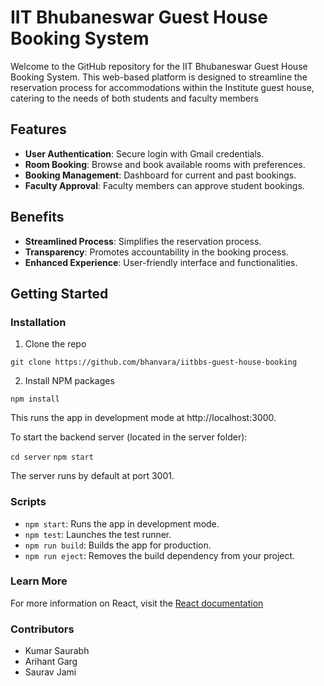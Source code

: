 # IIT Bhubaneswar Guest House Booking System

Welcome to the GitHub repository for the IIT Bhubaneswar Guest House Booking System. This web-based platform is designed to streamline the reservation process for accommodations within the Institute guest house, catering to the needs of both students and faculty members

## Features

- **User Authentication**: Secure login with Gmail credentials.
- **Room Booking**: Browse and book available rooms with preferences.
- **Booking Management**: Dashboard for current and past bookings.
- **Faculty Approval**: Faculty members can approve student bookings.

## Benefits

- **Streamlined Process**: Simplifies the reservation process.
- **Transparency**: Promotes accountability in the booking process.
- **Enhanced Experience**: User-friendly interface and functionalities.

## Getting Started

### Installation

1. Clone the repo

`git clone https://github.com/bhanvara/iitbbs-guest-house-booking` 

2. Install NPM packages

`npm install`

This runs the app in development mode at http://localhost:3000.

To start the backend server (located in the server folder):

`cd server`
`npm start`

The server runs by default at port 3001.

### Scripts
- `npm start`: Runs the app in development mode.
- `npm test`: Launches the test runner.
- `npm run build`: Builds the app for production.
- `npm run eject`: Removes the build dependency from your project.

### Learn More
For more information on React, visit the [React documentation](https://reactjs.org/)

### Contributors
- Kumar Saurabh
- Arihant Garg
- Saurav Jami